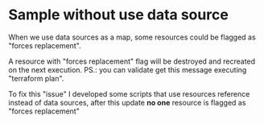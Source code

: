 # Sample without use data source

When we use data sources as a map, some resources could be flagged as "forces replacement".

A resource with "forces replacement" flag will be destroyed and recreated on the next execution.
PS.: you can validate get this message executing "terraform plan".

To fix this "issue" I developed some scripts that use resources reference instead of data sources, after this update **no one** resource is flagged as "forces replacement" 